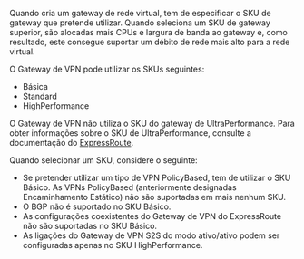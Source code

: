 Quando cria um gateway de rede virtual, tem de especificar o SKU de gateway que pretende utilizar. Quando seleciona um SKU de gateway superior, são alocadas mais CPUs e largura de banda ao gateway e, como resultado, este consegue suportar um débito de rede mais alto para a rede virtual.

O Gateway de VPN pode utilizar os SKUs seguintes:

* Básica
* Standard
* HighPerformance

O Gateway de VPN não utiliza o SKU do gateway de UltraPerformance. Para obter informações sobre o SKU de UltraPerformance, consulte a documentação do [ExpressRoute](../articles/expressroute/expressroute-about-virtual-network-gateways.md).

Quando selecionar um SKU, considere o seguinte:

* Se pretender utilizar um tipo de VPN PolicyBased, tem de utilizar o SKU Básico. As VPNs PolicyBased (anteriormente designadas Encaminhamento Estático) não são suportadas em mais nenhum SKU.
* O BGP não é suportado no SKU Básico.
* As configurações coexistentes do Gateway de VPN do ExpressRoute não são suportadas no SKU Básico.
* As ligações do Gateway de VPN S2S do modo ativo/ativo podem ser configuradas apenas no SKU HighPerformance.

